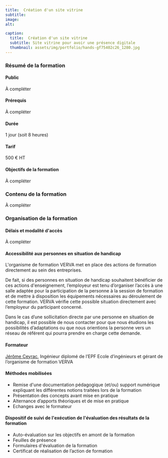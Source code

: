 ```yaml
---
title:  Création d'un site vitrine
subtitle: 
image: 
alt: 

caption:
  title:  Création d'un site vitrine
  subtitle: Site vitrine pour avoir une présence digitale
  thumbnail: assets/img/portfolio/hands-gf75402c26_1280.jpg
---
```


### Résumé de la formation

#### Public

À compléter

#### Prérequis

À compléter

#### Durée

1 jour (soit 8 heures)

#### Tarif

500 € HT

#### Objectifs de la formation

À compléter

### Contenu de la formation

À compléter

### Organisation de la formation

#### Délais et modalité d'accès

À compléter


#### Accessibilité aux personnes en situation de handicap

L'organisme de formation VERVA met en place des actions de formation directement au sein des entreprises.

De fait, si des personnes en situation de handicap souhaitent bénéficier de ces actions d'enseignement, l’employeur est tenu d’organiser l’accès à une salle adaptée pour la participation de la personne à la session de formation et de mettre à disposition les équipements nécessaires au déroulement de cette formation. VERVA vérifie cette possible situation directement avec l’employeur du participant concerné.

Dans le cas d’une sollicitation directe par une personne en situation de handicap, il est possible de nous contacter pour que nous étudions les possibilités d’adaptations ou que nous orientions la personne vers un réseau de référent qui pourra prendre en charge cette demande.

#### Formateur

[Jérôme Ceyrac](https://jeromeceyrac.com/fr), Ingénieur diplomé de l’EPF Ecole d’ingénieurs et gérant de l’organisme de formation VERVA

#### Méthodes mobilisées

- Remise d'une documentation pédagogique (et/ou) support numérique expliquant les différentes notions traitées lors de la formation
- Présentation des concepts avant mise en pratique
- Alternance d’apports théoriques et de mise en pratique
- Echanges avec le formateur

#### Dispositif de suivi de l'exécution de l'évaluation des résultats de la formation
- Auto-évaluation sur les objectifs en amont de la formation
- Feuilles de présence
- Formulaires d'évaluation de la formation
- Certificat de réalisation de l’action de formation